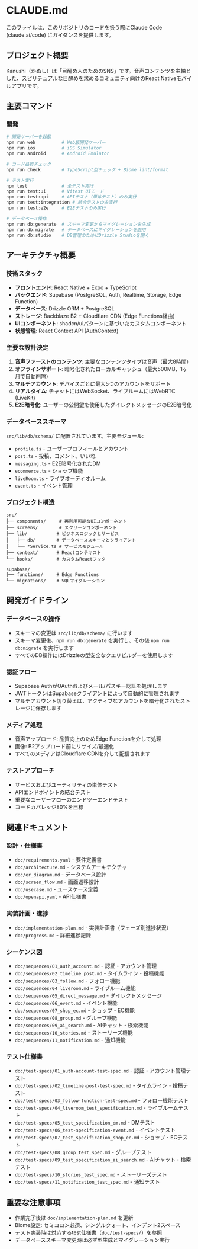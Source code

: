 # CLAUDE.md

このファイルは、このリポジトリのコードを扱う際にClaude Code (claude.ai/code) にガイダンスを提供します。

## プロジェクト概要
Kanushi（かぬし）は「目醒め人のためのSNS」です。音声コンテンツを主軸とした、スピリチュアルな目醒めを求めるコミュニティ向けのReact Nativeモバイルアプリです。

## 主要コマンド

### 開発
```bash
# 開発サーバーを起動
npm run web          # Web版開発サーバー
npm run ios          # iOS Simulator
npm run android      # Android Emulator

# コード品質チェック
npm run check        # TypeScript型チェック + Biome lint/format

# テスト実行
npm test             # 全テスト実行
npm run test:ui      # Vitest UIモード
npm run test:api     # APIテスト（単体テスト）のみ実行
npm run test:integration # 結合テストのみ実行
npm run test:e2e     # E2Eテストのみ実行

# データベース操作
npm run db:generate  # スキーマ変更からマイグレーションを生成
npm run db:migrate   # データベースにマイグレーションを適用
npm run db:studio    # DB管理のためにDrizzle Studioを開く
```

## アーキテクチャ概要

### 技術スタック
- **フロントエンド**: React Native + Expo + TypeScript
- **バックエンド**: Supabase (PostgreSQL, Auth, Realtime, Storage, Edge Function)
- **データベース**: Drizzle ORM + PostgreSQL
- **ストレージ**: Backblaze B2 + Cloudflare CDN (Edge Functions経由)
- **UIコンポーネント**: shadcn/uiパターンに基づいたカスタムコンポーネント
- **状態管理**: React Context API (AuthContext)

### 主要な設計決定
1. **音声ファーストのコンテンツ**: 主要なコンテンツタイプは音声（最大8時間）
2. **オフラインサポート**: 暗号化されたローカルキャッシュ（最大500MB、1ヶ月で自動削除）
3. **マルチアカウント**: デバイスごとに最大5つのアカウントをサポート
4. **リアルタイム**: チャットにはWebSocket、ライブルームにはWebRTC (LiveKit)
5. **E2E暗号化**: ユーザーの公開鍵を使用したダイレクトメッセージのE2E暗号化

### データベーススキーマ
`src/lib/db/schema/` に配置されています。主要モジュール:
- `profile.ts` - ユーザープロフィールとアカウント
- `post.ts` - 投稿、コメント、いいね
- `messaging.ts` - E2E暗号化されたDM
- `ecommerce.ts` - ショップ機能
- `liveRoom.ts` - ライブオーディオルーム
- `event.ts` - イベント管理

### プロジェクト構造
```
src/
├── components/     # 再利用可能なUIコンポーネント
├── screens/        # スクリーンコンポーネント
├── lib/           # ビジネスロジックとサービス
│   ├── db/        # データベーススキーマとクライアント
│   └── *Service.ts # サービスモジュール
├── context/       # Reactコンテキスト
└── hooks/         # カスタムReactフック

supabase/
├── functions/     # Edge Functions
└── migrations/    # SQLマイグレーション
```

## 開発ガイドライン

### データベースの操作
- スキーマの変更は `src/lib/db/schema/` に行います
- スキーマ変更後、`npm run db:generate` を実行し、その後 `npm run db:migrate` を実行します
- すべてのDB操作にはDrizzleの型安全なクエリビルダーを使用します

### 認証フロー
- Supabase AuthがOAuthおよびメール/パスキー認証を処理します
- JWTトークンはSupabaseクライアントによって自動的に管理されます
- マルチアカウント切り替えは、アクティブなアカウントを暗号化されたストレージに保存します

### メディア処理
- 音声アップロード: 品質向上のためEdge Functionを介して処理
- 画像: B2アップロード前にリサイズ/最適化
- すべてのメディアはCloudflare CDNを介して配信されます

### テストアプローチ
- サービスおよびユーティリティの単体テスト
- APIエンドポイントの結合テスト
- 重要なユーザーフローのエンドツーエンドテスト
- コードカバレッジ80%を目標

## 関連ドキュメント

### 設計・仕様書
- `doc/requirements.yaml` - 要件定義書
- `doc/architecture.md` - システムアーキテクチャ
- `doc/er_diagram.md` - データベース設計
- `doc/screen_flow.md` - 画面遷移設計
- `doc/usecase.md` - ユースケース定義
- `doc/openapi.yaml` - API仕様書

### 実装計画・進捗
- `doc/implementation-plan.md` - 実装計画書（フェーズ別進捗状況）
- `doc/progress.md` - 詳細進捗記録

### シーケンス図
- `doc/sequences/01_auth_account.md` - 認証・アカウント管理
- `doc/sequences/02_timeline_post.md` - タイムライン・投稿機能
- `doc/sequences/03_follow.md` - フォロー機能
- `doc/sequences/04_liveroom.md` - ライブルーム機能
- `doc/sequences/05_direct_message.md` - ダイレクトメッセージ
- `doc/sequences/06_event.md` - イベント機能
- `doc/sequences/07_shop_ec.md` - ショップ・EC機能
- `doc/sequences/08_group.md` - グループ機能
- `doc/sequences/09_ai_search.md` - AIチャット・検索機能
- `doc/sequences/10_stories.md` - ストーリーズ機能
- `doc/sequences/11_notification.md` - 通知機能

### テスト仕様書
- `doc/test-specs/01_auth-account-test-spec.md` - 認証・アカウント管理テスト
- `doc/test-specs/02_timeline-post-test-spec.md` - タイムライン・投稿テスト
- `doc/test-specs/03_follow-function-test-spec.md` - フォロー機能テスト
- `doc/test-specs/04_liveroom_test_specification.md` - ライブルームテスト
- `doc/test-specs/05_test_specification_dm.md` - DMテスト
- `doc/test-specs/06_test-specification-event.md` - イベントテスト
- `doc/test-specs/07_test_specification_shop_ec.md` - ショップ・ECテスト
- `doc/test-specs/08_group_test_spec.md` - グループテスト
- `doc/test-specs/09_test_specification_ai_search.md` - AIチャット・検索テスト
- `doc/test-specs/10_stories_test_spec.md` - ストーリーズテスト
- `doc/test-specs/11_notification_test_spec.md` - 通知テスト

## 重要な注意事項
- 作業完了後は `doc/implementation-plan.md` を更新
- Biome設定: セミコロン必須、シングルクォート、インデント2スペース
- テスト実装時は対応するtest仕様書（`doc/test-specs/`）を参照
- データベーススキーマ変更時は必ず型生成とマイグレーション実行